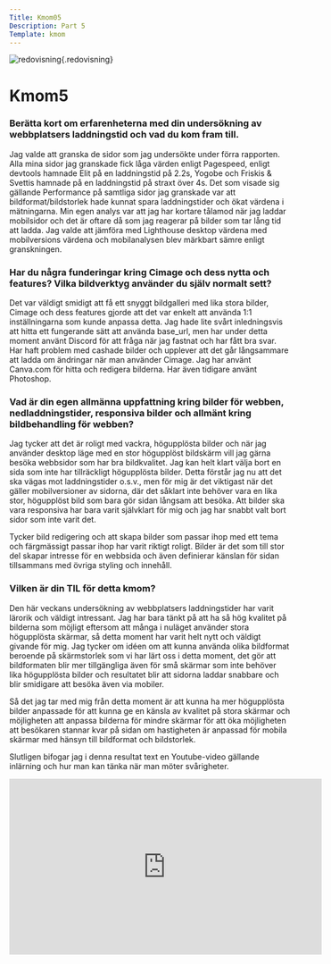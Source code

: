 ```yaml
---
Title: Kmom05
Description: Part 5
Template: kmom
---
```


![redovisning](%assets_url%/img/redovisning.png){.redovisning}

Kmom5
==================

<h3>Berätta kort om erfarenheterna med din undersökning av webbplatsers laddningstid och vad du kom fram till.</h3>
Jag valde att granska de sidor som jag undersökte under förra rapporten. Alla mina sidor jag granskade fick låga värden enligt Pagespeed, enligt devtools hamnade Elit på en laddningstid på 2.2s, Yogobe och Friskis & Svettis hamnade på en laddningstid på straxt över 4s. Det som visade sig gällande Performance på samtliga sidor jag granskade var att bildformat/bildstorlek hade kunnat spara laddningstider och ökat värdena i mätningarna. Min egen analys var att jag har kortare tålamod när jag laddar mobilsidor och det är oftare då som jag reagerar på bilder som tar lång tid att ladda. Jag valde att jämföra med Lighthouse desktop värdena med mobilversions värdena och mobilanalysen blev märkbart sämre enligt granskningen. 


<h3>Har du några funderingar kring Cimage och dess nytta och features? Vilka bildverktyg använder du själv normalt sett?</h3>
Det var väldigt smidigt att få ett snyggt bildgalleri med lika stora bilder, Cimage och dess features gjorde att det var enkelt att använda 1:1 inställningarna som kunde anpassa detta. Jag hade lite svårt inledningsvis att hitta ett fungerande sätt att använda base_url, men har under detta moment använt Discord för att fråga när jag fastnat och har fått bra svar. Har haft problem med cashade bilder och upplever att det går långsammare att ladda om ändringar när man använder Cimage. 
Jag har använt Canva.com för hitta och redigera bilderna. Har även tidigare använt Photoshop. 

<h3>Vad är din egen allmänna uppfattning kring bilder för webben, nedladdningstider, responsiva bilder och allmänt kring bildbehandling för webben?</h3>
Jag tycker att det är roligt med vackra, högupplösta bilder och när jag använder desktop läge med en stor högupplöst bildskärm vill jag gärna besöka webbsidor som har bra bildkvalitet. Jag kan helt klart välja bort en sida som inte har tillräckligt högupplösta bilder. Detta förstår jag nu att det ska vägas mot laddningstider o.s.v., men för mig är det viktigast när det gäller mobilversioner av sidorna, där det såklart inte behöver vara en lika stor, högupplöst bild som bara gör sidan långsam att besöka. Att bilder ska vara responsiva har bara varit självklart för mig och jag har snabbt valt bort sidor som inte varit det.

Tycker bild redigering och att skapa bilder som passar ihop med ett tema och färgmässigt passar ihop har varit riktigt roligt. Bilder är det som till stor del skapar intresse för en webbsida och även definierar känslan för sidan tillsammans med övriga styling och innehåll.

<h3>Vilken är din TIL för detta kmom?</h3>
Den här veckans undersökning av webbplatsers laddningstider har varit lärorik och väldigt intressant. Jag har bara tänkt på att ha så hög kvalitet på bilderna som möjligt eftersom att många i nuläget använder stora högupplösta skärmar, så detta moment har varit helt nytt och väldigt givande för mig. Jag tycker om idéen om att kunna använda olika bildformat beroende på skärmstorlek som vi har lärt oss i detta moment, det gör att bildformaten blir mer tillgängliga även för små skärmar som inte behöver lika högupplösta bilder och resultatet blir att sidorna laddar snabbare och blir smidigare att besöka även via mobiler. 

Så det jag tar med mig från detta moment är att kunna ha mer högupplösta bilder anpassade för att kunna ge en känsla av kvalitet på stora skärmar och möjligheten att anpassa bilderna för mindre skärmar för att öka möjligheten att besökaren stannar kvar på sidan om hastigheten är anpassad för mobila skärmar med hänsyn till bildformat och bildstorlek.

Slutligen bifogar jag i denna resultat text en Youtube-video gällande inlärning och hur man kan tänka när man möter svårigheter. 

<div class="embed-container">
    <iframe width="560" height="315" src="https://www.youtube.com/embed/9vJRopau0g0" frameborder="0" allow="accelerometer; autoplay; clipboard-write; encrypted-media; gyroscope; picture-in-picture" allowfullscreen></iframe>
</div>